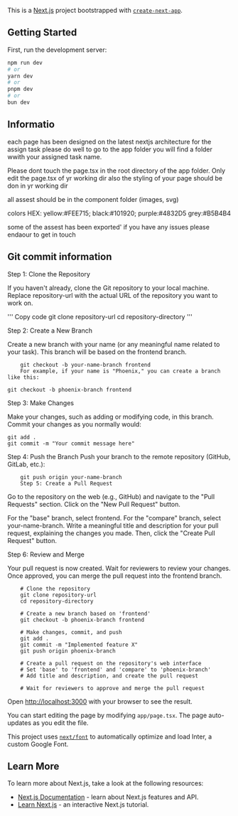 This is a [Next.js](https://nextjs.org/) project bootstrapped with [`create-next-app`](https://github.com/vercel/next.js/tree/canary/packages/create-next-app).

## Getting Started

First, run the development server:

```bash
npm run dev
# or
yarn dev
# or
pnpm dev
# or
bun dev
```


## Informatio

each page has been designed on the latest nextjs architecture
for the assign task please do well to go to the app folder you will find a folder wwith your assigned task name.

Please dont touch the page.tsx in the root directory of the app folder. Only edit the page.tsx of yr working dir
also the styling of your page should be don in yr working dir

all assest should be in the component folder (images, svg)




colors HEX: yellow:#FEE715;
            black:#101920;
            purple:#4832D5
            grey:#B5B4B4

some of the assest has been exported' if you have any issues please endaour to get in touch






## Git commit information


Step 1: Clone the Repository

If you haven't already, clone the Git repository to your local machine. Replace repository-url with the actual URL of the repository you want to work on.

'''
    Copy code
    git clone repository-url
    cd repository-directory
'''

Step 2: Create a New Branch

Create a new branch with your name (or any meaningful name related to your task). This branch will be based on the frontend branch.

```
    git checkout -b your-name-branch frontend
    For example, if your name is "Phoenix," you can create a branch like this:
```

```
git checkout -b phoenix-branch frontend
```


Step 3: Make Changes

Make your changes, such as adding or modifying code, in this branch. Commit your changes as you normally would:

```
git add .
git commit -m "Your commit message here"
```


Step 4: Push the Branch
Push your branch to the remote repository (GitHub, GitLab, etc.):

```
    git push origin your-name-branch
    Step 5: Create a Pull Request
```

Go to the repository on the web (e.g., GitHub) and navigate to the "Pull Requests" section. Click on the "New Pull Request" button.

For the "base" branch, select frontend.
For the "compare" branch, select your-name-branch.
Write a meaningful title and description for your pull request, explaining the changes you made. Then, click the "Create Pull Request" button.

Step 6: Review and Merge

Your pull request is now created. Wait for reviewers to review your changes. Once approved, you can merge the pull request into the frontend branch.

```
    # Clone the repository
    git clone repository-url
    cd repository-directory

    # Create a new branch based on 'frontend'
    git checkout -b phoenix-branch frontend

    # Make changes, commit, and push
    git add .
    git commit -m "Implemented feature X"
    git push origin phoenix-branch

    # Create a pull request on the repository's web interface
    # Set 'base' to 'frontend' and 'compare' to 'phoenix-branch'
    # Add title and description, and create the pull request

    # Wait for reviewers to approve and merge the pull request
```

Open [http://localhost:3000](http://localhost:3000) with your browser to see the result.

You can start editing the page by modifying `app/page.tsx`. The page auto-updates as you edit the file.

This project uses [`next/font`](https://nextjs.org/docs/basic-features/font-optimization) to automatically optimize and load Inter, a custom Google Font.

## Learn More

To learn more about Next.js, take a look at the following resources:

- [Next.js Documentation](https://nextjs.org/docs) - learn about Next.js features and API.
- [Learn Next.js](https://nextjs.org/learn) - an interactive Next.js tutorial.



